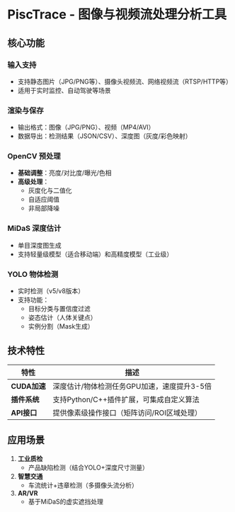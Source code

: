 # PiscTrace - 图像与视频流处理分析工具

## 核心功能
### 输入支持
- 支持静态图片（JPG/PNG等）、摄像头视频流、网络视频流（RTSP/HTTP等）
- 适用于实时监控、自动驾驶等场景

### 渲染与保存
- 输出格式：图像（JPG/PNG）、视频（MP4/AVI）
- 数据导出：检测结果（JSON/CSV）、深度图（灰度/彩色映射）

### OpenCV 预处理
- **基础调整**：亮度/对比度/曝光/色相
- **高级处理**：
  - 灰度化与二值化
  - 自适应阈值
  - 非局部降噪

### MiDaS 深度估计
- 单目深度图生成
- 支持轻量级模型（适合移动端）和高精度模型（工业级）

### YOLO 物体检测
- 实时检测（v5/v8版本）
- 支持功能：
  - 目标分类与置信度过滤
  - 姿态估计（人体关键点）
  - 实例分割（Mask生成）

## 技术特性
| 特性          | 描述                                                                 |
|---------------|----------------------------------------------------------------------|
| **CUDA加速**  | 深度估计/物体检测任务GPU加速，速度提升3-5倍                         |
| **插件系统**  | 支持Python/C++插件扩展，可集成自定义算法                            |
| **API接口**   | 提供像素级操作接口（矩阵访问/ROI区域处理）                          |

## 应用场景
1. **工业质检**  
   - 产品缺陷检测（结合YOLO+深度尺寸测量）
2. **智慧交通**  
   - 车流统计+违章检测（多摄像头流分析）
3. **AR/VR**  
   - 基于MiDaS的虚实遮挡处理